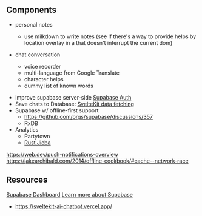 ## Components

- personal notes
  - use milkdown to write notes (see if there's a way to provide helps by location overlay in a that doesn't interrupt the current dom)

- chat conversation
  - voice recorder
  - multi-language from Google Translate
  - character helps
  - dummy list of known words

<!-- later -->

- improve supabase server-side [Supabase Auth](https://supabase.com/docs/guides/auth/auth-helpers/sveltekit) 
- Save chats to Database: [SvelteKit data fetching](https://supabase.com/docs/guides/auth/auth-helpers/sveltekit#data-fetching)
- Supabase w/ offline-first support
  - https://github.com/orgs/supabase/discussions/357
  - RxDB
- Analytics
  - Partytown
  - [Rust Jieba](https://github.com/Hugo-Dz/svelte-rust)

https://web.dev/push-notifications-overview
https://jakearchibald.com/2014/offline-cookbook/#cache--network-race

## Resources

[Supabase Dashboard](https://supabase.com/dashboard/project/zfxvyodqwvigxarorgjx)
[Learn more about Supabase](https://github.com/vercel/nextjs-subscription-payments)
- https://sveltekit-ai-chatbot.vercel.app/